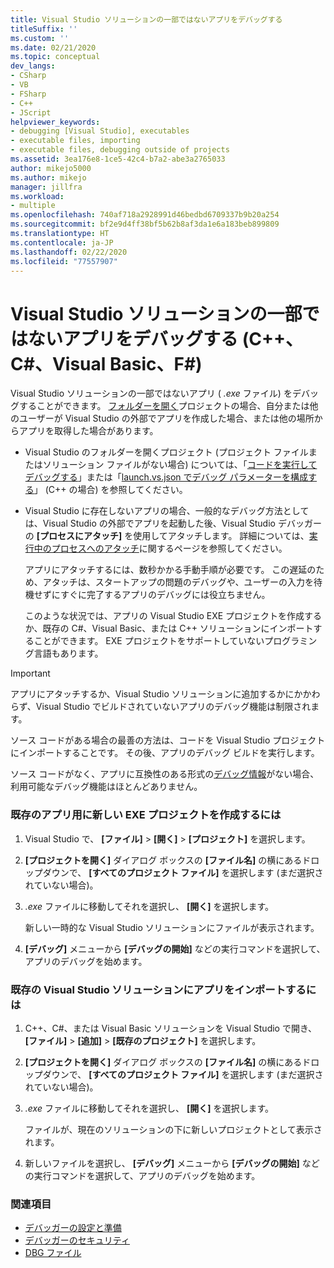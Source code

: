 ```yaml
---
title: Visual Studio ソリューションの一部ではないアプリをデバッグする
titleSuffix: ''
ms.custom: ''
ms.date: 02/21/2020
ms.topic: conceptual
dev_langs:
- CSharp
- VB
- FSharp
- C++
- JScript
helpviewer_keywords:
- debugging [Visual Studio], executables
- executable files, importing
- executable files, debugging outside of projects
ms.assetid: 3ea176e8-1ce5-42c4-b7a2-abe3a2765033
author: mikejo5000
ms.author: mikejo
manager: jillfra
ms.workload:
- multiple
ms.openlocfilehash: 740af718a2928991d46bedbd6709337b9b20a254
ms.sourcegitcommit: bf2e9d4ff38bf5b62b8af3da1e6a183beb899809
ms.translationtype: HT
ms.contentlocale: ja-JP
ms.lasthandoff: 02/22/2020
ms.locfileid: "77557907"
---
```

# <a name="debug-an-app-that-isnt-part-of-a-visual-studio-solution-c-c-visual-basic-f"></a>Visual Studio ソリューションの一部ではないアプリをデバッグする (C++、C#、Visual Basic、F#)

Visual Studio ソリューションの一部ではないアプリ ( *.exe* ファイル) をデバッグすることができます。 [フォルダーを開く](../ide/develop-code-in-visual-studio-without-projects-or-solutions.md)プロジェクトの場合、自分または他のユーザーが Visual Studio の外部でアプリを作成した場合、または他の場所からアプリを取得した場合があります。

- Visual Studio のフォルダーを開くプロジェクト (プロジェクト ファイルまたはソリューション ファイルがない場合) については、「[コードを実行してデバッグする](../ide/develop-code-in-visual-studio-without-projects-or-solutions.md#run-and-debug-your-code)」または「[launch.vs.json でデバッグ パラメーターを構成する](/cpp/build/open-folder-projects-cpp#configure-debugging-parameters-with-launchvsjson)」 (C++ の場合) を参照してください。

- Visual Studio に存在しないアプリの場合、一般的なデバッグ方法としては、Visual Studio の外部でアプリを起動した後、Visual Studio デバッガーの **[プロセスにアタッチ]** を使用してアタッチします。 詳細については、[実行中のプロセスへのアタッチ](../debugger/attach-to-running-processes-with-the-visual-studio-debugger.md)に関するページを参照してください。

   アプリにアタッチするには、数秒かかる手動手順が必要です。 この遅延のため、アタッチは、スタートアップの問題のデバッグや、ユーザーの入力を待機せずにすぐに完了するアプリのデバッグには役立ちません。

   このような状況では、アプリの Visual Studio EXE プロジェクトを作成するか、既存の C#、Visual Basic、または C++ ソリューションにインポートすることができます。 EXE プロジェクトをサポートしていないプログラミング言語もあります。

>[!IMPORTANT]
>アプリにアタッチするか、Visual Studio ソリューションに追加するかにかかわらず、Visual Studio でビルドされていないアプリのデバッグ機能は制限されます。
>
>ソース コードがある場合の最善の方法は、コードを Visual Studio プロジェクトにインポートすることです。 その後、アプリのデバッグ ビルドを実行します。
>
>ソース コードがなく、アプリに互換性のある形式の[デバッグ情報](../debugger/how-to-set-debug-and-release-configurations.md)がない場合、利用可能なデバッグ機能はほとんどありません。

### <a name="to-create-a-new-exe-project-for-an-existing-app"></a>既存のアプリ用に新しい EXE プロジェクトを作成するには

1. Visual Studio で、 **[ファイル]**  >  **[開く]**  >  **[プロジェクト]** を選択します。

1. **[プロジェクトを開く]** ダイアログ ボックスの **[ファイル名]** の横にあるドロップダウンで、 **[すべてのプロジェクト ファイル]** を選択します (まだ選択されていない場合)。

1. *.exe* ファイルに移動してそれを選択し、 **[開く]** を選択します。

   新しい一時的な Visual Studio ソリューションにファイルが表示されます。

1. **[デバッグ]** メニューから **[デバッグの開始]** などの実行コマンドを選択して、アプリのデバッグを始めます。

### <a name="to-import-an-app-into-an-existing-visual-studio-solution"></a>既存の Visual Studio ソリューションにアプリをインポートするには

1. C++、C#、または Visual Basic ソリューションを Visual Studio で開き、 **[ファイル]**  >  **[追加]**  >  **[既存のプロジェクト]** を選択します。

1. **[プロジェクトを開く]** ダイアログ ボックスの **[ファイル名]** の横にあるドロップダウンで、 **[すべてのプロジェクト ファイル]** を選択します (まだ選択されていない場合)。

1. *.exe* ファイルに移動してそれを選択し、 **[開く]** を選択します。

   ファイルが、現在のソリューションの下に新しいプロジェクトとして表示されます。

1. 新しいファイルを選択し、 **[デバッグ]** メニューから **[デバッグの開始]** などの実行コマンドを選択して、アプリのデバッグを始めます。

### <a name="see-also"></a>関連項目
- [デバッガーの設定と準備](../debugger/debugger-settings-and-preparation.md)
- [デバッガーのセキュリティ](../debugger/debugger-security.md)
- [DBG ファイル](/previous-versions/visualstudio/visual-studio-2010/da528y14(v=vs.100))